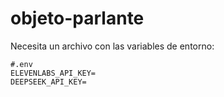 # objeto-parlante

Necesita un archivo con las variables de entorno:
 
 ```
#.env
ELEVENLABS_API_KEY=
DEEPSEEK_API_KEY=
 ```
